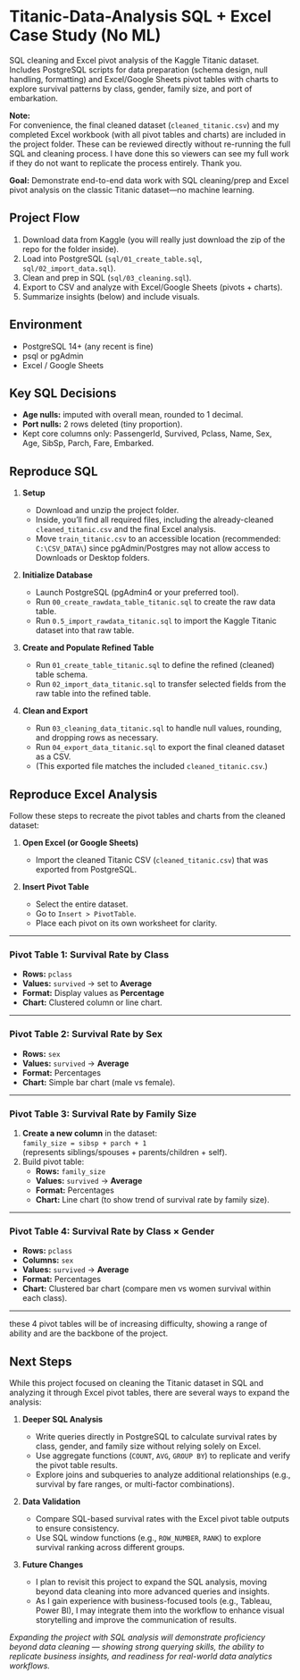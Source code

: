 # Titanic-Data-Analysis SQL + Excel Case Study (No ML)
SQL cleaning and Excel pivot analysis of the Kaggle Titanic dataset. Includes PostgreSQL scripts for data preparation (schema design, null handling, formatting) and Excel/Google Sheets pivot tables with charts to explore survival patterns by class, gender, family size, and port of embarkation.

**Note:**  
For convenience, the final cleaned dataset (`cleaned_titanic.csv`) and my completed Excel workbook (with all pivot tables and charts) are included in the project folder. These can be reviewed directly without re-running the full SQL and cleaning process. I have done this so viewers can see my full work if they do not want to replicate the process entirely. Thank you.

**Goal:** Demonstrate end-to-end data work with SQL cleaning/prep and Excel pivot analysis on the classic Titanic dataset—no machine learning.

## Project Flow
1. Download data from Kaggle (you will really just download the zip of the repo for the folder inside).
2. Load into PostgreSQL (`sql/01_create_table.sql`, `sql/02_import_data.sql`).
3. Clean and prep in SQL (`sql/03_cleaning.sql`).
4. Export to CSV and analyze with Excel/Google Sheets (pivots + charts).
5. Summarize insights (below) and include visuals.

## Environment
- PostgreSQL 14+ (any recent is fine)
- psql or pgAdmin
- Excel / Google Sheets

## Key SQL Decisions
- **Age nulls:** imputed with overall mean, rounded to 1 decimal.
- **Port nulls:** 2 rows deleted (tiny proportion).
- Kept core columns only: PassengerId, Survived, Pclass, Name, Sex, Age, SibSp, Parch, Fare, Embarked.

  
## Reproduce SQL

1. **Setup**
   - Download and unzip the project folder.  
   - Inside, you’ll find all required files, including the already-cleaned `cleaned_titanic.csv` and the final Excel analysis.  
   - Move `train_titanic.csv` to an accessible location (recommended: `C:\CSV_DATA\`) since pgAdmin/Postgres may not allow access to Downloads or Desktop folders.  

2. **Initialize Database**
   - Launch PostgreSQL (pgAdmin4 or your preferred tool).  
   - Run `00_create_rawdata_table_titanic.sql` to create the raw data table.  
   - Run `0.5_import_rawdata_titanic.sql` to import the Kaggle Titanic dataset into that raw table.  

3. **Create and Populate Refined Table**
   - Run `01_create_table_titanic.sql` to define the refined (cleaned) table schema.  
   - Run `02_import_data_titanic.sql` to transfer selected fields from the raw table into the refined table.  

4. **Clean and Export**
   - Run `03_cleaning_data_titanic.sql` to handle null values, rounding, and dropping rows as necessary.  
   - Run `04_export_data_titanic.sql` to export the final cleaned dataset as a CSV.  
   - (This exported file matches the included `cleaned_titanic.csv`.)  


## Reproduce Excel Analysis

Follow these steps to recreate the pivot tables and charts from the cleaned dataset:

1. **Open Excel (or Google Sheets)**  
   - Import the cleaned Titanic CSV (`cleaned_titanic.csv`) that was exported from PostgreSQL.

2. **Insert Pivot Table**  
   - Select the entire dataset.  
   - Go to `Insert > PivotTable`.  
   - Place each pivot on its own worksheet for clarity.

---

### Pivot Table 1: Survival Rate by Class
- **Rows:** `pclass`  
- **Values:** `survived` → set to **Average**  
- **Format:** Display values as **Percentage**  
- **Chart:** Clustered column or line chart.

---

### Pivot Table 2: Survival Rate by Sex
- **Rows:** `sex`  
- **Values:** `survived` → **Average**  
- **Format:** Percentages  
- **Chart:** Simple bar chart (male vs female).

---

### Pivot Table 3: Survival Rate by Family Size
1. **Create a new column** in the dataset:  
   `family_size = sibsp + parch + 1`  
   (represents siblings/spouses + parents/children + self).  
2. Build pivot table:  
   - **Rows:** `family_size`  
   - **Values:** `survived` → **Average**  
   - **Format:** Percentages  
   - **Chart:** Line chart (to show trend of survival rate by family size).

---

### Pivot Table 4: Survival Rate by Class × Gender
- **Rows:** `pclass`  
- **Columns:** `sex`  
- **Values:** `survived` → **Average**  
- **Format:** Percentages  
- **Chart:** Clustered bar chart (compare men vs women survival within each class).

---

these 4 pivot tables will be of increasing difficulty, showing a range of ability and are the backbone of the project.


## Next Steps

While this project focused on cleaning the Titanic dataset in SQL and analyzing it through Excel pivot tables, there are several ways to expand the analysis:

1. **Deeper SQL Analysis**  
   - Write queries directly in PostgreSQL to calculate survival rates by class, gender, and family size without relying solely on Excel.  
   - Use aggregate functions (`COUNT`, `AVG`, `GROUP BY`) to replicate and verify the pivot table results.  
   - Explore joins and subqueries to analyze additional relationships (e.g., survival by fare ranges, or multi-factor combinations).  

2. **Data Validation**  
   - Compare SQL-based survival rates with the Excel pivot table outputs to ensure consistency.  
   - Use SQL window functions (e.g., `ROW_NUMBER`, `RANK`) to explore survival ranking across different groups.  

3. **Future Changes**
   - I plan to revisit this project to expand the SQL analysis, moving beyond data cleaning into more advanced queries and insights.  
   - As I gain experience with business-focused tools (e.g., Tableau, Power BI), I may integrate them into the workflow to enhance visual storytelling and improve the communication of results.

*Expanding the project with SQL analysis will demonstrate proficiency beyond data cleaning — showing strong querying skills, the ability to replicate business insights, and readiness for real-world data analytics workflows.*

